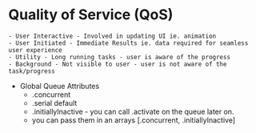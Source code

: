# Quality of Service (QoS)

    - User Interactive - Involved in updating UI ie. animation
    - User Initiated - Immediate Results ie. data required for seamless user experience
    - Utility - Long running tasks - user is aware of the progress
    - Background - Not visible to user - user is not aware of the task/progress

- Global Queue Attributes
    - .concurrent
    - .serial default
    - .initiallyInactive - you can call .activate on the queue later on.
    - you can pass them in an arrays [.concurrent, .initiallyInactive]
